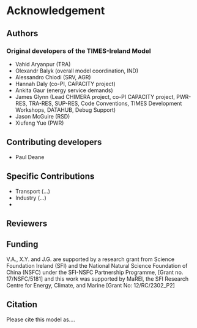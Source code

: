 # Acknowledgement

## Authors
### Original developers of the TIMES-Ireland Model
* Vahid Aryanpur (TRA)
* Olexandr Balyk (overall model coordination, IND)
* Alessandro Chiodi (SRV, AGR)
* Hannah Daly (co-PI, CAPACITY project)
* Ankita Gaur (energy service demands) 
* James Glynn (Lead CHIMERA project, co-PI CAPACITY project, PWR-RES, TRA-RES, SUP-RES, Code Conventions, TIMES Development Workshops, DATAHUB, Debug Support)
* Jason McGuire (RSD)
* Xiufeng Yue (PWR)


## Contributing developers
* Paul Deane

## Specific Contributions

* Transport (...)
* Industry (...)
*


## Reviewers

## Funding
V.A., X.Y. and J.G. are supported by a research grant from Science Foundation Ireland (SFI) and the National Natural Science Foundation of China (NSFC) under the SFI-NSFC Partnership Programme, [Grant no. 17/NSFC/5181] and this work was supported by MaREI, the SFI Research Centre for Energy, Climate, and Marine [Grant No: 12/RC/2302_P2]


## Citation
Please cite this model as.... 
